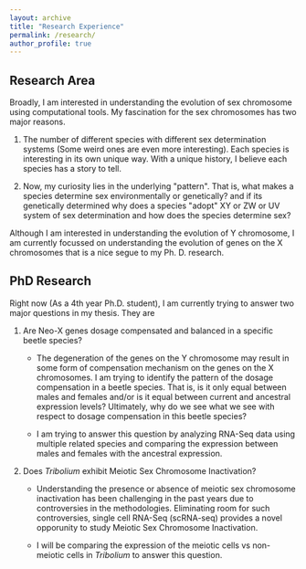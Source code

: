 ```yaml
---
layout: archive
title: "Research Experience"
permalink: /research/
author_profile: true
---
```


## Research Area
Broadly, I am interested in understanding the evolution of sex chromosome using computational tools. My fascination for the sex chromosomes has two major reasons.

1. The number of different species with different sex determination systems (Some weird ones are even more interesting). Each species is interesting in its own unique way. With a unique history, I believe each species has a story to tell.

2. Now, my curiosity lies in the underlying "pattern". That is, what makes a species determine sex environmentally or genetically? and if its genetically determined why does a species "adopt" XY or ZW or UV system of sex determination and how does the species determine sex?

Although I am interested in understanding the evolution of Y chromosome, I am currently focussed on understanding the evolution of genes on the X chromosomes that is a nice segue to my Ph. D. research.

## PhD Research
Right now (As a 4th year Ph.D. student), I am currently trying to answer two major questions in my thesis. They are

1. Are Neo-X genes dosage compensated and balanced in a specific beetle species?

	- The degeneration of the genes on the Y chromosome may result in some form of compensation mechanism on the genes on the X chromosomes. I am trying to identify the pattern of the dosage compensation in a beetle species. That is, is it only equal between males and females and/or is it equal between current and ancestral expression levels? Ultimately, why do we see what we see with respect to dosage compensation in this beetle species?

	- I am trying to answer this question by analyzing RNA-Seq data using multiple related species and comparing the expression between males and females with the ancestral expression.

2. Does _Tribolium_ exhibit Meiotic Sex Chromosome Inactivation?

	- Understanding the presence or absence of meiotic sex chromosome inactivation has been challenging in the past years due to controversies in the methodologies. Eliminating room for such controversies, single cell RNA-Seq (scRNA-seq) provides a novel opporunity to study Meiotic Sex Chromosome Inactivation.

	- I will be comparing the expression of the meiotic cells vs non-meiotic cells in _Tribolium_ to answer this question.


